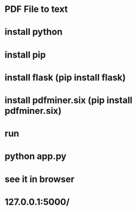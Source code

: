 # PDF File to text
# install python
# install pip
# install flask (pip install flask)
# install pdfminer.six (pip install pdfminer.six)

# run 
# python app.py


# see it in browser
# 127.0.0.1:5000/